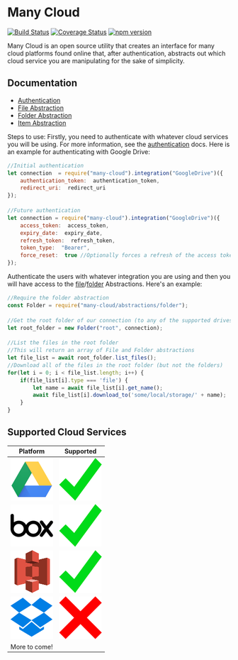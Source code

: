 ﻿# Many Cloud
 
  [![Build Status](https://travis-ci.org/marcdubs/many-cloud.svg?branch=master)](https://travis-ci.org/marcdubs/many-cloud)
  [![Coverage Status](https://coveralls.io/repos/github/marcdubs/many-cloud/badge.svg?branch=master)](https://coveralls.io/github/marcdubs/many-cloud?branch=master)
  [![npm version](https://badge.fury.io/js/many-cloud.svg)](https://badge.fury.io/js/many-cloud)

Many Cloud is an open source utility that creates an interface for many cloud platforms found online that, after authentication, abstracts out which cloud service you are manipulating for the sake of simplicity.

## Documentation
- [Authentication](docs/authentication.md)
- [File Abstraction](docs/file.md)
- [Folder Abstraction](docs/folder.md)
- [Item Abstraction](docs/item.md)

Steps to use:
Firstly, you need to authenticate with whatever cloud services you will be using. For more information, see the [authentication](docs/authentication.md) docs. Here is an example for authenticating with Google Drive:
```js
//Initial authentication
let connection  = require("many-cloud").integration("GoogleDrive")({
	authentication_token:  authentication_token,
	redirect_uri:  redirect_uri
});

//Future authentication
let connection = require("many-cloud").integration("GoogleDrive")({
	access_token:  access_token,
	expiry_date:  expiry_date,
	refresh_token:  refresh_token,
	token_type:  "Bearer",
	force_reset:  true //Optionally forces a refresh of the access token
});
```

Authenticate the users with whatever integration you are using and then you will have access to the [file](docs/file.md)/[folder](docs/folder.md) Abstractions. Here's an example:
```js
//Require the folder abstraction
const Folder = require("many-cloud/abstractions/folder");

//Get the root folder of our connection (to any of the supported drives)
let root_folder = new Folder("root", connection);

//List the files in the root folder
//This will return an array of File and Folder abstractions
let file_list = await root_folder.list_files();
//Download all of the files in the root folder (but not the folders)
for(let i = 0; i < file_list.length; i++) {
	if(file_list[i].type === 'file') {
		let name = await file_list[i].get_name();
		await file_list[i].download_to('some/local/storage/' + name);
	}
}
```

## Supported Cloud Services
| Platform | Supported |
|--|--|
| ![Google Drive](docs/gdrive.png) | ![Yes](docs/check.png) | 
| ![Box](docs/box.png) | ![Yes](docs/check.png) | 
| ![S3](docs/s3.png) | ![Yes](docs/check.png) |
| ![Dropbox](docs/dropbox.png) | ![To do](docs/x.png) |
| More to come! | |
